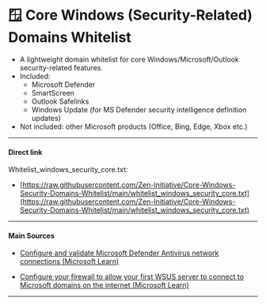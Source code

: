 # 🪟 Core Windows (Security-Related) Domains Whitelist
- A lightweight domain whitelist for core Windows/Microsoft/Outlook security-related features.
- Included:
  - Microsoft Defender
  - SmartScreen
  - Outlook Safelinks
  - Windows Update (for MS Defender security intelligence definition updates)
- Not included: other Microsoft products (Office, Bing, Edge, Xbox etc.)

--- 

#### Direct link

Whitelist_windows_security_core.txt:
- [https://raw.githubusercontent.com/Zen-Initiative/Core-Windows-Security-Domains-Whitelist/main/whitelist_windows_security_core.txt](https://raw.githubusercontent.com/Zen-Initiative/Core-Windows-Security-Domains-Whitelist/main/whitelist_windows_security_core.txt)

--- 

#### Main Sources

- [Configure and validate Microsoft Defender Antivirus network connections (Microsoft Learn)](https://learn.microsoft.com/en-us/microsoft-365/security/defender-endpoint/configure-network-connections-microsoft-defender-antivirus?view=o365-worldwide)

- [Configure your firewall to allow your first WSUS server to connect to Microsoft domains on the internet (Microsoft Learn)](https://learn.microsoft.com/en-us/windows-server/administration/windows-server-update-services/deploy/2-configure-wsus#211-configure-your-firewall-to-allow-your-first-wsus-server-to-connect-to-microsoft-domains-on-the-internet)

---
